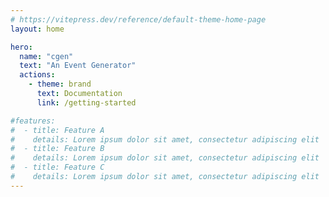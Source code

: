 ```yaml
---
# https://vitepress.dev/reference/default-theme-home-page
layout: home

hero:
  name: "cgen"
  text: "An Event Generator"
  actions:
    - theme: brand
      text: Documentation
      link: /getting-started

#features:
#  - title: Feature A
#    details: Lorem ipsum dolor sit amet, consectetur adipiscing elit
#  - title: Feature B
#    details: Lorem ipsum dolor sit amet, consectetur adipiscing elit
#  - title: Feature C
#    details: Lorem ipsum dolor sit amet, consectetur adipiscing elit
---
```


